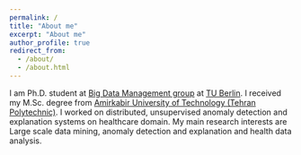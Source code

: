 ```yaml
---
permalink: /
title: "About me"
excerpt: "About me"
author_profile: true
redirect_from: 
  - /about/
  - /about.html
---
```


<p>I am Ph.D. student at <a href="https://www.bigdama.tu-berlin.de/menue/big_data_management_group/" target="_blank" rel="noopener">Big Data Management group</a> at <a href="https://www.tu-berlin.de/menue/home/">TU Berlin</a>. I received my M.Sc. degree from <a href="http://www.aut.ac.ir/aut/fa/">Amirkabir University of Technology (Tehran Polytechnic)</a>. I worked on distributed, unsupervised anomaly detection and explanation systems on healthcare domain. My main research interests are Large scale data mining, anomaly detection and explanation and health data analysis.</p>
